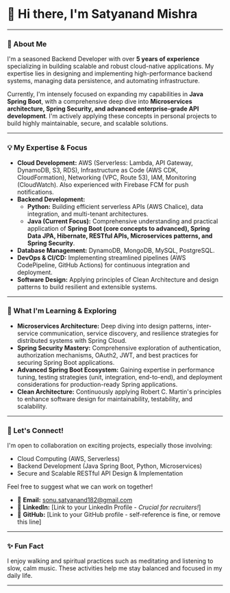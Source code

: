 # 👋 Hi there, I'm Satyanand Mishra

---

### 🚀 About Me

I'm a seasoned Backend Developer with over **5 years of experience** specializing in building scalable and robust cloud-native applications. My expertise lies in designing and implementing high-performance backend systems, managing data persistence, and automating infrastructure.

Currently, I'm intensely focused on expanding my capabilities in **Java Spring Boot**, with a comprehensive deep dive into **Microservices architecture, Spring Security, and advanced enterprise-grade API development**. I'm actively applying these concepts in personal projects to build highly maintainable, secure, and scalable solutions.

---

### 💡 My Expertise & Focus

* **Cloud Development:** AWS (Serverless: Lambda, API Gateway, DynamoDB, S3, RDS), Infrastructure as Code (AWS CDK, CloudFormation), Networking (VPC, Route 53), IAM, Monitoring (CloudWatch). Also experienced with Firebase FCM for push notifications.
* **Backend Development:**
    * **Python:** Building efficient serverless APIs (AWS Chalice), data integration, and multi-tenant architectures.
    * **Java (Current Focus):** Comprehensive understanding and practical application of **Spring Boot (core concepts to advanced), Spring Data JPA, Hibernate, RESTful APIs, Microservices patterns, and Spring Security**.
* **Database Management:** DynamoDB, MongoDB, MySQL, PostgreSQL.
* **DevOps & CI/CD:** Implementing streamlined pipelines (AWS CodePipeline, GitHub Actions) for continuous integration and deployment.
* **Software Design:** Applying principles of Clean Architecture and design patterns to build resilient and extensible systems.

---

### 🌱 What I'm Learning & Exploring

* **Microservices Architecture:** Deep diving into design patterns, inter-service communication, service discovery, and resilience strategies for distributed systems with Spring Cloud.
* **Spring Security Mastery:** Comprehensive exploration of authentication, authorization mechanisms, OAuth2, JWT, and best practices for securing Spring Boot applications.
* **Advanced Spring Boot Ecosystem:** Gaining expertise in performance tuning, testing strategies (unit, integration, end-to-end), and deployment considerations for production-ready Spring applications.
* **Clean Architecture:** Continuously applying Robert C. Martin's principles to enhance software design for maintainability, testability, and scalability.

---

### 🤝 Let's Connect!

I'm open to collaboration on exciting projects, especially those involving:
* Cloud Computing (AWS, Serverless)
* Backend Development (Java Spring Boot, Python, Microservices)
* Secure and Scalable RESTful API Design & Implementation

Feel free to suggest what we can work on together!

* 📧 **Email:** sonu.satyanand182@gmail.com
* 🔗 **LinkedIn:** [Link to your LinkedIn Profile - *Crucial for recruiters!*]
* 🔗 **GitHub:** [Link to your GitHub profile - self-reference is fine, or remove this line]

---

### ✨ Fun Fact

I enjoy walking and spiritual practices such as meditating and listening to slow, calm music. These activities help me stay balanced and focused in my daily life.

---
